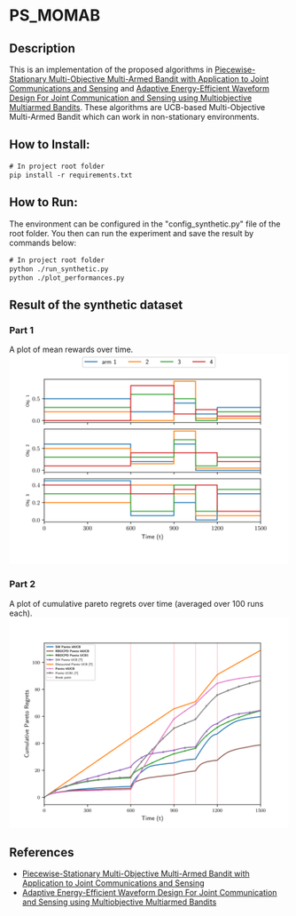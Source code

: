 # PS_MOMAB

## Description
This is an implementation of the proposed algorithms in [Piecewise-Stationary Multi-Objective Multi-Armed Bandit with Application to Joint Communications and Sensing](https://arxiv.org/abs/2302.05257) and [Adaptive Energy-Efficient Waveform Design For Joint Communication and Sensing using Multiobjective Multiarmed Bandits](https://ieeexplore.ieee.org/document/10104580). These algorithms are UCB-based Multi-Objective Multi-Armed Bandit which can work in non-stationary environments. 

## How to Install:
```
# In project root folder
pip install -r requirements.txt
```
## How to Run:
The environment can be configured in the "config_synthetic.py" file of the root folder. You then can run the experiment and save the result by commands below:
```
# In project root folder
python ./run_synthetic.py
python ./plot_performances.py
```
## Result of the synthetic dataset
### Part 1
A plot of mean rewards over time.
![Part1](./Expriments/synthetic/_newExpriment/arms_mean.png)
### Part 2
A plot of cumulative pareto regrets over time (averaged over 100 runs each).
![Part2](./Expriments/synthetic/_newExpriment/Cumulative_Pareto_Regrets.png)

## References
- [Piecewise-Stationary Multi-Objective Multi-Armed Bandit with Application to Joint Communications and Sensing](https://arxiv.org/abs/2302.05257)
- [Adaptive Energy-Efficient Waveform Design For Joint Communication and Sensing using Multiobjective Multiarmed Bandits](https://ieeexplore.ieee.org/document/10104580)